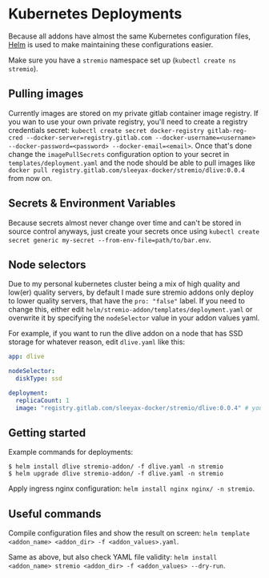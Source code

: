 # Kubernetes Deployments
Because all addons have almost the same Kubernetes configuration files, [Helm](https://helm.sh) is used to make maintaining these configurations easier.

Make sure you have a `stremio` namespace set up (`kubectl create ns stremio`).

## Pulling images
Currently images are stored on my private gitlab container image registry. If you wan to use your own private registry, you'll need to create a registry credentials secret: `kubectl create secret docker-registry gitlab-reg-cred --docker-server=registry.gitlab.com --docker-username=<username> --docker-password=<password> --docker-email=<email>`. Once that's done change the `imagePullSecrets` configuration option to your secret in `templates/deployment.yaml` and the node should be able to pull images like `docker pull registry.gitlab.com/sleeyax-docker/stremio/dlive:0.0.4` from now on.

## Secrets & Environment Variables
Because secrets almost never change over time and can't be stored in source control anyways, just create your secrets once using `kubectl create secret generic my-secret --from-env-file=path/to/bar.env`.

## Node selectors
Due to my personal kubernetes cluster being a mix of high quality and low(er) quality servers, by default I made sure stremio addons only deploy to lower quality servers, that have the `pro: "false"` label. If you need to change this, either edit `helm/stremio-addon/templates/deployment.yaml` or overwrite it by specifying the `nodeSelector` value in your addon values yaml. 

For example, if you want to run the dlive addon on a node that has SSD storage for whatever reason, edit `dlive.yaml` like this:
```yaml
app: dlive

nodeSelector:
  diskType: ssd

deployment:
  replicaCount: 1
  image: "registry.gitlab.com/sleeyax-docker/stremio/dlive:0.0.4" # you probably want to change this too
```

## Getting started

Example commands for deployments:
```
$ helm install dlive stremio-addon/ -f dlive.yaml -n stremio
$ helm upgrade dlive stremio-addon/ -f dlive.yaml -n stremio
```

Apply ingress nginx configuration: `helm install nginx nginx/ -n stremio`.

## Useful commands
Compile configuration files and show the result on screen: `helm template <addon_name> <addon_dir> -f <addon_values>.yaml`.

Same as above, but also check YAML file validity: `helm install <addon_name> stremio <addon_dir> -f <addon_values> --dry-run`.
